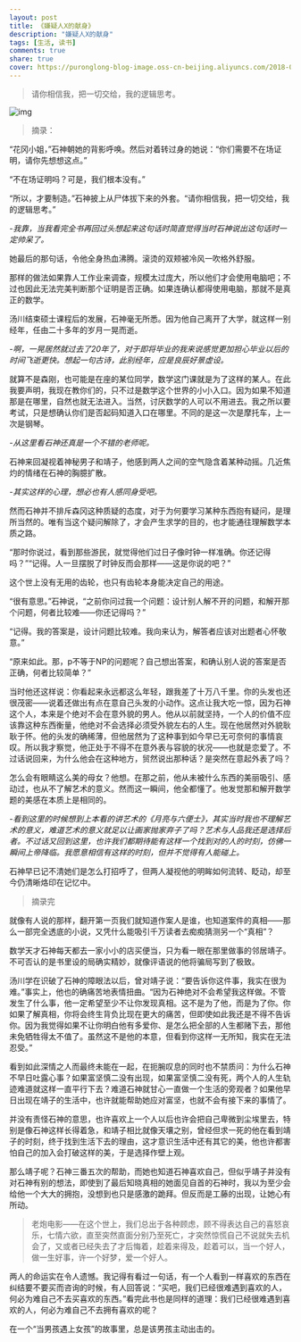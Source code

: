 ```yaml
---
layout: post
title: 《嫌疑人X的献身》
description: "嫌疑人X的献身"
tags: [生活, 读书]
comments: true
share: true
cover: https://puronglong-blog-image.oss-cn-beijing.aliyuncs.com/2018-07-02-140644.jpg
---
```


> 请你相信我，把一切交给，我的逻辑思考。

![img](https://puronglong-blog-image.oss-cn-beijing.aliyuncs.com/2018-07-02-140146.jpg)

<!-- more -->

> 摘录：

“花冈小姐，”石神朝她的背影呼唤。然后对着转过身的她说：“你们需要不在场证明，请你先想想这点。”

“不在场证明吗？可是，我们根本没有。”

“所以，才要制造。”石神披上从尸体拔下来的外套。“请你相信我，把一切交给，我的逻辑思考。”

*-我靠，当我看完全书再回过头想起来这句话时简直觉得当时石神说出这句话时一定帅呆了。*

她最后的那句话，令他全身热血沸腾。滚烫的双颊被冷风一吹格外舒服。

那样的做法如果靠人工作业来调查，规模太过庞大，所以他们才会使用电脑吧；不过也因此无法完美判断那个证明是否正确。如果连确认都得使用电脑，那就不是真正的数学。

汤川结束硕士课程后的发展，石神毫无所悉。因为他自己离开了大学，就这样一别经年，任由二十多年的岁月一晃而逝。

*-啊，一晃居然就过去了20年了，对于即将毕业的我来说感觉更加担心毕业以后的时间飞逝更快。想起一句古诗，此别经年，应是良辰好景虚设。*

就算不是森刚，也可能是在座的某位同学，数学这门课就是为了这样的某人。在此我要声明，我现在教你们的，只不过是数学这个世界的小小入口。因为如果不知道那是在哪里，自然也就无法进入。当然，讨厌数学的人可以不用进去。我之所以要考试，只是想确认你们是否起码知道入口在哪里。不同的是这一次是摩托车，上一次是钢琴。

*-从这里看石神还真是一个不错的老师呢。*

石神来回凝视着神秘男子和靖子，他感到两人之间的空气隐含着某种动摇。几近焦灼的情绪在石神的胸臆扩散。

*-其实这样的心理，想必也有人感同身受吧。*

然而石神并不排斥森冈这种质疑的态度，对于为何要学习某种东西抱有疑问，是理所当然的。唯有当这个疑问解除了，才会产生求学的目的，也才能通往理解数学本质之路。

“那时你说过，看到那些游民，就觉得他们过日子像时钟一样准确。你还记得吗？”“记得。人一旦摆脱了时钟反而会那样——这是你说的吧？”

这个世上没有无用的齿轮，也只有齿轮本身能决定自己的用途。

“很有意思。”石神说，“之前你问过我一个问题：设计别人解不开的问题，和解开那个问题，何者比较难——你还记得吗？”

“记得。我的答案是，设计问题比较难。我向来认为，解答者应该对出题者心怀敬意。”

“原来如此。那，p不等于NP的问题呢？自己想出答案，和确认别人说的答案是否正确，何者比较简单？”

当时他还这样说：你看起来永远都这么年轻，跟我差了十万八千里。你的头发也还很茂密——说着还做出有点在意自己头发的小动作。这点让我大吃一惊，因为石神这个人，本来是个绝对不会在意外貌的男人。他从以前就坚持，一个人的价值不应该靠这种东西衡量，他绝对不会选择必须受外貌左右的人生。现在他居然对外貌耿耿于怀。他的头发的确稀薄，但他居然为了这种事到如今早已无可奈何的事情哀叹。所以我才察觉，他正处于不得不在意外表与容貌的状况——也就是恋爱了。不过话说回来，为什么他会在这种地方，贸然说出那种话？是突然在意起外表了吗？

怎么会有眼睛这么美的母女？他想。在那之前，他从未被什么东西的美丽吸引、感动过，也从不了解艺术的意义。然而这一瞬间，他全都懂了。他发觉那和解开数学题的美感在本质上是相同的。

*-看到这里的时候想到上本看的讲艺术的《月亮与六便士》，其实当时我也不理解艺术的意义，难道艺术的意义就足以让画家抛家弃子了吗？艺术与人品我还是选择后者。不过话又回到这里，也许我们都期待能有这样一个找到对的人的时刻，仿佛一瞬间上帝降临。我愿意相信有这样的时刻，但并不觉得有人能碰上。*

石神早已记不清她们是怎么打招呼了，但两人凝视他的明眸如何流转、眨动，却至今仍清晰烙印在记忆中。

> 摘录完

就像有人说的那样，翻开第一页我们就知道作案人是谁，也知道案件的真相——那么一部完全透底的小说，又凭什么能吸引千万读者去痴痴猜测另一个“真相”？

数学天才石神每天都去一家小小的店买便当，只为看一眼在那里做事的邻居靖子。不可否认的是书里设的局确实精妙，就像评语说的他将骗局写到了极致。

汤川学在识破了石神的障眼法以后，曾对靖子说：“要告诉你这件事，我实在很为难。”事实上，他也的确痛苦地表情扭曲。“因为石神绝对不会希望我这样做。不管发生了什么事，他一定希望至少不让你发现真相。这不是为了他，而是为了你。你如果了解真相，你将会终生背负比现在更大的痛苦，但即使如此我还是不得不告诉你。因为我觉得如果不让你明白他有多爱你、是怎么把全部的人生都赌下去，那他未免牺牲得太不值了。虽然这不是他的本意，但看到你这样一无所知，我实在无法忍受。”

看到如此深情之人而最终未能在一起，在扼腕叹息的同时也不禁质问：为什么石神不早日吐露心事？如果富坚慎二没有出现，如果富坚慎二没有死，两个人的人生轨迹难道就这样一直平行下去？难道石神就甘心一直做一个生活的旁观者？如果他早日出现在靖子的生活中，也许就能帮助她应对富坚，也就不会有接下来的事情了。

并没有责怪石神的意思，也许喜欢上一个人以后也许会把自己卑微到尘埃里去，特别是像石神这样长得着急，和靖子相比就像天壤之别，曾经但求一死的他在看到靖子的时刻，终于找到生活下去的理由，这才意识生活中还有其它的美，他也许都害怕自己的加入会打破这样的美，于是选择作壁上观。

那么靖子呢？石神三番五次的帮助，而她也知道石神喜欢自己，但似乎靖子并没有对石神有别的想法，即使到了最后知晓真相的她面见自首的石神时，我以为至少会给他一个大大的拥抱，没想到也只是感激的跪拜。但反而是工藤的出现，让她心有所动。

> 老炮电影——在这个世上，我们总出于各种顾虑，顾不得表达自己的喜怒哀乐，七情六欲，直至突然直面分别乃至死亡，才突然惊慌自己不说就失去机会了，又或者已经失去了才后悔着，趁着来得及，趁着可以，当一个好人，做一生好事，许一个好梦，爱一个好人。

两人的命运实在令人遗憾。我记得有看过一句话，有一个人看到一样喜欢的东西在纠结要不要买而咨询的时候，有人回答说：“买吧，我们已经很难遇到喜欢的人，何必为难自己不去买喜欢的东西。”看完此书也是同样的道理：我们已经很难遇到喜欢的人，何必为难自己不去拥有喜欢的呢？

在一个“当男孩遇上女孩”的故事里，总是该男孩主动出击的。